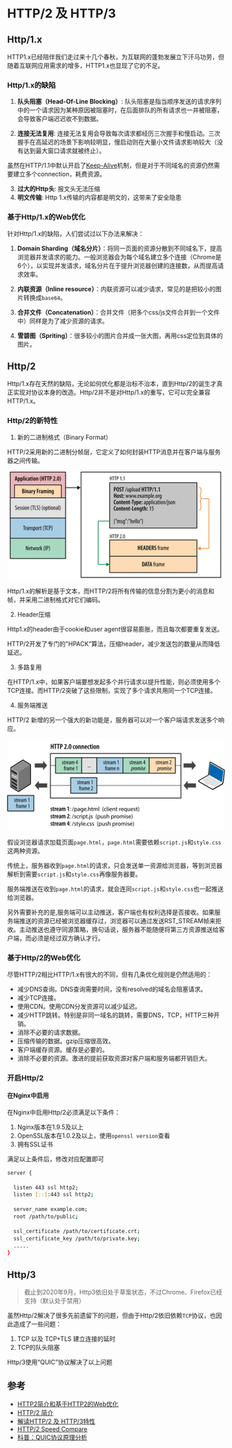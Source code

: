 # HTTP/2 及 HTTP/3

## Http/1.x

HTTP1.x已经陪伴我们走过来十几个春秋，为互联网的蓬勃发展立下汗马功劳，但随着互联网应用需求的增多，HTTP1.x也显现了它的不足。

### Http/1.x的缺陷

1. <b>队头阻塞（Head-Of-Line Blocking）</b>: 队头阻塞是指当顺序发送的请求序列中的一个请求因为某种原因被阻塞时，在后面排队的所有请求也一并被阻塞，会导致客户端迟迟收不到数据。

2. <b>连接无法复用</b>: 连接无法复用会导致每次请求都经历三次握手和慢启动。三次握手在高延迟的场景下影响较明显，慢启动则在大量小文件请求影响较大（没有达到最大窗口请求就被终止）。

虽然在HTTP/1.1中默认开启了[Keep-Alive](https://developer.mozilla.org/zh-CN/docs/Web/HTTP/Connection_management_in_HTTP_1.x)机制，但是对于不同域名的资源仍然需要建立多个connection，耗费资源。

3. <b>过大的Http头</b>: 报文头无法压缩
4. <b>明文传输</b>: Http 1.x传输的内容都是明文的，这带来了安全隐患

### 基于Http/1.x的Web优化

针对Http/1.x的缺陷，人们尝试过以下办法来解决：

1. <b>Domain Sharding（域名分片）</b>：将同一页面的资源分散到不同域名下，提高浏览器并发请求的能力。一般浏览器会为每个域名建立多个连接（Chrome是6个），以实现并发请求，域名分片在于提升浏览器创建的连接数，从而提高请求效率。

2. <b>内联资源（Inline resource）</b>：内联资源可以减少请求，常见的是把较小的图片转换成`base64`。

3. <b>合并文件（Concatenation）</b>：合并文件（把多个css/js文件合并到一个文件中）同样是为了减少资源的请求。

4. <b>雪碧图（Spriting）</b>：很多较小的图片合并成一张大图，再用css定位到具体的图片。

## Http/2

Http/1.x存在天然的缺陷，无论如何优化都是治标不治本，直到Http/2的诞生才真正实现对协议本身的改造。Http/2并不是对Http/1.x的重写，它可以完全兼容HTTP/1.x。

### Http/2的新特性

1. 新的二进制格式（Binary Format）

HTTP/2采用新的二进制分帧层，它定义了如何封装HTTP消息并在客户端与服务器之间传输。

![Http-2-And-3-1](Assets/http-next-01.jpg)

Http/1.x的解析是基于文本，而HTTP/2将所有传输的信息分割为更小的消息和帧，并采用二进制格式对它们编码。

2. Header压缩

Http1.x的header由于cookie和user agent很容易膨胀，而且每次都要重复发送。

HTTP/2开发了专门的"HPACK”算法，压缩header，减少发送包的数量从而降低延迟。

3. 多路复用

在HTTP/1.x中，如果客户端要想发起多个并行请求以提升性能，则必须使用多个TCP连接。而HTTP/2突破了这些限制，实现了多个请求共用同一个TCP连接。

4. 服务端推送

HTTP/2 新增的另一个强大的新功能是，服务器可以对一个客户端请求发送多个响应。

![Http-2-And-3-2](Assets/http-next-02.jpg)

假设浏览器请求加载页面`page.html`，`page.html`需要依赖`script.js`和`style.css`这两种资源。

传统上，服务器收到`page.html`的请求，只会发送单一资源给浏览器，等到浏览器解析到需要`script.js`和`style.css`再像服务器要。

服务端推送在收到`page.html`的请求，就会连同`script.js`和`style.css`也一起推送给浏览器。

另外需要补充的是,服务端可以主动推送，客户端也有权利选择是否接收。如果服务端推送的资源已经被浏览器缓存过，浏览器可以通过发送RST_STREAM帧来拒收。主动推送也遵守同源策略，换句话说，服务器不能随便将第三方资源推送给客户端，而必须是经过双方确认才行。

### 基于Http/2的Web优化

尽管HTTP/2相比HTTP/1.x有很大的不同，但有几条优化规则是仍然适用的：

- 减少DNS查询。DNS查询需要时间，没有resolved的域名会阻塞请求。
- 减少TCP连接。
- 使用CDN。使用CDN分发资源可以减少延迟。
- 减少HTTP跳转。特别是非同一域名的跳转，需要DNS，TCP，HTTP三种开销。
- 消除不必要的请求数据。
- 压缩传输的数据。gzip压缩很高效。
- 客户端缓存资源。缓存是必要的。
- 消除不必要的资源。激进的提前获取资源对客户端和服务端都开销巨大。

### 开启Http/2

#### 在Nginx中启用

在Nginx中启用Http/2必须满足以下条件：

1. Nginx版本在1.9.5及以上
2. OpenSSL版本在1.0.2及以上，使用`openssl version`查看
3. 拥有SSL证书

满足以上条件后，修改对应配置即可

```bash
server {

  listen 443 ssl http2;
  listen [::]:443 ssl http2;

  server_name example.com;
  root /path/to/public;

  ssl_certificate /path/to/certificate.crt;
  ssl_certificate_key /path/to/private.key;
  .....
}
```

## Http/3

> 截止到2020年9月，Http3依旧处于草案状态，不过Chrome、Firefox已经支持（默认处于禁用）

虽然Http/2解决了很多先前遗留下的问题，但由于Http/2依旧依赖`TCP`协议，也因此造成了一些问题：

1. TCP 以及 TCP+TLS 建立连接的延时
2. TCP的队头阻塞

Http/3使用“QUIC”协议解决了以上问题

## 参考

- [HTTP2简介和基于HTTP2的Web优化](https://github.com/creeperyang/blog/issues/23)
- [HTTP/2 简介](https://developers.google.com/web/fundamentals/performance/http2?hl=zh-cn)
- [解读HTTP/2 及 HTTP/3特性](https://github.com/ljianshu/Blog/issues/57)
- [HTTP/2 Speed Compare](https://http2.akamai.com/demo)
- [科普：QUIC协议原理分析](https://zhuanlan.zhihu.com/p/32553477)